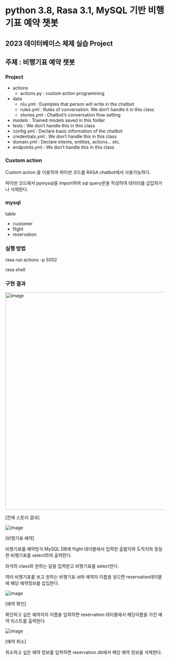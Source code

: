 # python 3.8, Rasa 3.1, MySQL 기반 비행기표 예약 챗봇
## 2023 데이터베이스 체제 실습 Project
## 주제 : 비행기표 예약 챗봇

### Project
 - actions
    - actions.py : custom action programming
- data
    - nlu.yml : Examples that person will write in the chatbot
    - rules.yml : Rules of conversation. We don’t handle it in this class
    - stories.yml : Chatbot’s conversation flow setting
- models : Trained models saved in this folder
- tests : We don’t handle this in this class
- config.yml : Declare basic information of the chatbot
- credentials.yml : We don’t handle this in this class
- domain.yml : Declare intents, entities, actions… etc.
- endpoints.yml : We don’t handle this in this class

### Custom action 
Custom action 을 이용하여 파이썬 코드를 RASA chatbot에서 사용가능하다. 

파이썬 코드에서 pymysql을 import하여 sql query문을 작성하여 데이터를 삽입하거나 삭제한다. 

### mysql
table
- customer
- flight
- reservation

### 실행 방법
rasa run actions -p 5002

rasa shell

### 구현 결과
<img width="686" alt="image" src="https://github.com/minseo0228/Rasa_Chatbot_Customaction/assets/103639821/620546a3-405f-4f3e-a5df-0fe855c56c7f">

[전체 스토리 결과]

![image](https://github.com/minseo0228/Rasa_Chatbot_Customaction/assets/103639821/7f75889c-bc58-4a39-9913-f82a30b562f7)

[비행기표 예약]

비행기표를 예약방식
MySQL DB에 flight 테이블에서 입력한 출발지와 도착지와 동일한 비행기표를 select하여 출력한다.

좌석의 class와 원하는 달을 입력받고 비행기표를 select한다. 

여러 비행기표를 보고 원하는 비행기표 id와 예약자 이름을 넣으면 reservation테이블에 해당 예약정보를 삽입한다. 

![image](https://github.com/minseo0228/Rasa_Chatbot_Customaction/assets/103639821/ec440e80-64ae-4482-a9c7-dd00fc210228)

[예약 확인]

확인하고 싶은 예약자의 이름을 입력하면 reservation 테이블에서 해당이름을 가진 예약 리스트를 출력한다.

![image](https://github.com/minseo0228/Rasa_Chatbot_Customaction/assets/103639821/5a2e7b2e-1fc8-41f4-903e-ab136881e961)

[예약 취소]

취소하고 싶은 예약 정보를 입력하면 reservation db에서 해당 예약 정보를 삭제한다. 


